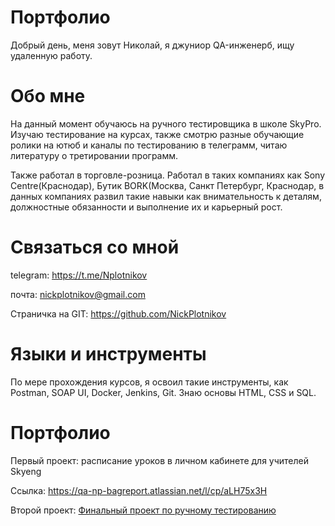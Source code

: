 # Портфолио

Добрый день, меня зовут Николай, я джуниор QA-инженерб, ищу удаленную работу.

# Обо мне

На данный момент обучаюсь на ручного тестировщика в школе SkyPro. Изучаю тестирование на курсах, также смотрю разные обучающие ролики на ютюб и каналы по тестированию в телеграмм, читаю литературу о третировании программ.

Также работал в торговле-розница. Работал в таких компаниях как Sony Centre(Краснодар), Бутик BORK(Москва, Санкт Петербург, Краснодар, в данных компаниях развил такие навыки как внимательность к деталям, должностные обязанности и выполнение их и карьерный рост.

# Связаться со мной

telegram: https://t.me/Nplotnikov

почта: nickplotnikov@gmail.com

Страничка на GIT: https://github.com/NickPlotnikov

# Языки и инструменты

По  мере прохождения курсов, я освоил такие инструменты, как Postman, SOAP UI, Docker, Jenkins, Git. Знаю основы HTML, CSS и SQL.

# Портфолио

Первый проект: расписание уроков в личном кабинете для учителей Skyeng

Ссылка: https://qa-np-bagreport.atlassian.net/l/cp/aLH75x3H

Второй проект: [Финальный проект по ручному тестированию](https://www.notion.so/0a121655b50141f08572956213a459d0?pvs=21)
